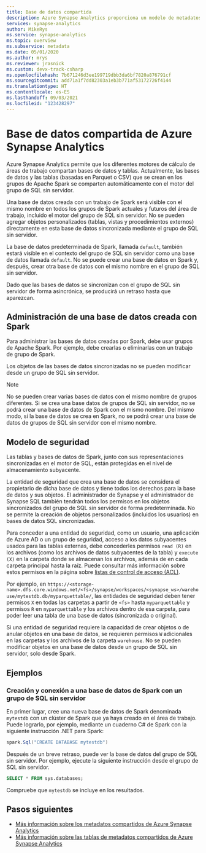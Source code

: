```yaml
---
title: Base de datos compartida
description: Azure Synapse Analytics proporciona un modelo de metadatos compartido en el que la creación de una base de datos en un grupo de Apache Spark sin servidor hará que sea accesible desde su grupo de SQL sin servidor y los motores del grupo de SQL.
services: synapse-analytics
author: MikeRys
ms.service: synapse-analytics
ms.topic: overview
ms.subservice: metadata
ms.date: 05/01/2020
ms.author: mrys
ms.reviewer: jrasnick
ms.custom: devx-track-csharp
ms.openlocfilehash: 7b671246d3ee199719dbb3da6bf7820a876791cf
ms.sourcegitcommit: add71a1f7dd82303a1eb3b771af53172726f4144
ms.translationtype: HT
ms.contentlocale: es-ES
ms.lasthandoff: 09/03/2021
ms.locfileid: "123428297"
---
```

# <a name="azure-synapse-analytics-shared-database"></a>Base de datos compartida de Azure Synapse Analytics

Azure Synapse Analytics permite que los diferentes motores de cálculo de áreas de trabajo compartan bases de datos y tablas. Actualmente, las bases de datos y las tablas (basadas en Parquet o CSV) que se crean en los grupos de Apache Spark se comparten automáticamente con el motor del grupo de SQL sin servidor.

Una base de datos creada con un trabajo de Spark será visible con el mismo nombre en todos los grupos de Spark actuales y futuros del área de trabajo, incluido el motor del grupo de SQL sin servidor. No se pueden agregar objetos personalizados (tablas, vistas y procedimientos externos) directamente en esta base de datos sincronizada mediante el grupo de SQL sin servidor.

La base de datos predeterminada de Spark, llamada `default`, también estará visible en el contexto del grupo de SQL sin servidor como una base de datos llamada `default`. No se puede crear una base de datos en Spark y, después, crear otra base de datos con el mismo nombre en el grupo de SQL sin servidor.

Dado que las bases de datos se sincronizan con el grupo de SQL sin servidor de forma asincrónica, se producirá un retraso hasta que aparezcan.

## <a name="manage-a-spark-created-database"></a>Administración de una base de datos creada con Spark

Para administrar las bases de datos creadas por Spark, debe usar grupos de Apache Spark. Por ejemplo, debe crearlas o eliminarlas con un trabajo de grupo de Spark.

Los objetos de las bases de datos sincronizadas no se pueden modificar desde un grupo de SQL sin servidor.

>[!NOTE]
>No se pueden crear varias bases de datos con el mismo nombre de grupos diferentes. Si se crea una base datos de grupos de SQL sin servidor, no se podrá crear una base de datos de Spark con el mismo nombre. Del mismo modo, si la base de datos se crea en Spark, no se podrá crear una base de datos de grupos de SQL sin servidor con el mismo nombre.

## <a name="security-model"></a>Modelo de seguridad

Las tablas y bases de datos de Spark, junto con sus representaciones sincronizadas en el motor de SQL, están protegidas en el nivel de almacenamiento subyacente.

La entidad de seguridad que crea una base de datos se considera el propietario de dicha base de datos y tiene todos los derechos para la base de datos y sus objetos. El administrador de Synapse y el administrador de Synapse SQL también tendrán todos los permisos en los objetos sincronizados del grupo de SQL sin servidor de forma predeterminada. No se permite la creación de objetos personalizados (incluidos los usuarios) en bases de datos SQL sincronizadas. 

Para conceder a una entidad de seguridad, como un usuario, una aplicación de Azure AD o un grupo de seguridad, acceso a los datos subyacentes usados para las tablas externas, debe concederles permisos `read (R)` en los archivos (como los archivos de datos subyacentes de la tabla) y `execute (X)` en la carpeta donde se almacenan los archivos, además de en cada carpeta principal hasta la raíz. Puede consultar más información sobre estos permisos en la página sobre [listas de control de acceso (ACL)](/azure/storage/blobs/data-lake-storage-access-control). 

Por ejemplo, en `https://<storage-name>.dfs.core.windows.net/<fs>/synapse/workspaces/<synapse_ws>/warehouse/mytestdb.db/myparquettable/`, las entidades de seguridad deben tener permisos `X` en todas las carpetas a partir de `<fs>` hasta `myparquettable` y permisos `R` en `myparquettable` y los archivos dentro de esa carpeta, para poder leer una tabla de una base de datos (sincronizada o original).

Si una entidad de seguridad requiere la capacidad de crear objetos o de anular objetos en una base de datos, se requieren permisos `W` adicionales en las carpetas y los archivos de la carpeta `warehouse`. No se pueden modificar objetos en una base de datos desde un grupo de SQL sin servidor, solo desde Spark.

## <a name="examples"></a>Ejemplos

### <a name="create-and-connect-to-spark-database-with-serverless-sql-pool"></a>Creación y conexión a una base de datos de Spark con un grupo de SQL sin servidor

En primer lugar, cree una nueva base de datos de Spark denominada `mytestdb` con un clúster de Spark que ya haya creado en el área de trabajo. Puede lograrlo, por ejemplo, mediante un cuaderno C# de Spark con la siguiente instrucción .NET para Spark:

```csharp
spark.Sql("CREATE DATABASE mytestdb")
```

Después de un breve retraso, puede ver la base de datos del grupo de SQL sin servidor. Por ejemplo, ejecute la siguiente instrucción desde el grupo de SQL sin servidor.

```sql
SELECT * FROM sys.databases;
```

Compruebe que `mytestdb` se incluye en los resultados.

## <a name="next-steps"></a>Pasos siguientes

- [Más información sobre los metadatos compartidos de Azure Synapse Analytics](overview.md)
- [Más información sobre las tablas de metadatos compartidos de Azure Synapse Analytics](table.md)

